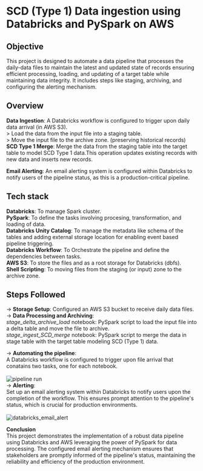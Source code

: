 
# SCD (Type 1) Data ingestion using Databricks and PySpark on AWS

## Objective
This project is designed to automate a data pipeline that processes the daily-data files to maintain the latest and updated state of records ensuring efficient processing, loading, and updating of a target table while maintaining data integrity. It includes steps like staging, archiving, and configuring the alerting mechanism.

## Overview
**Data Ingestion**: A Databricks workflow is configured to trigger upon daily data arrival (in AWS S3).<br/>
    > Load the data from the input file into a staging table.<br/>
    > Move the input file to the archive zone. (preserving historical records)<br/>
**SCD Type 1 Merge**: Merge the data from the staging table into the target table to model SCD Type 1 data.This operation updates existing records with new data and inserts new records.
    
**Email Alerting**: An email alerting system is configured within Databricks to notify users of the pipeline status, as this is a production-critical pipeline.

## Tech stack<br/>
**Databricks**: To manage Spark cluster.<br/>
**PySpark**: To define the tasks involving procesing, transformation, and loading of data.<br/>
**Databricks Unity Catalog**: To manage the metadata like schema of the tables and adding external storage location for enabling event based pipeline triggering.<br/>
**Databricks Workflow**: To Orchestrate the pipeline and define the dependencies between tasks.<br/>
**AWS S3**: To store the files and as a root storage for Databricks (dbfs).<br/>
**Shell Scripting**: To moving files from the staging (or input) zone to the archive zone.<br/>

## Steps Followed<br/>
-> **Storage Setup**: Configured an AWS S3 bucket to receive daily data files.<br/>
-> **Data Processing and Archiving**:<br/>
    _stage_delta_archive_load_ notebook: PySpark script to load the input file into a delta table and move the file to archive.<br/>
    _stage_ingest_SCD_merge_ notebook: PySpark script to merge the data in stage table with the target table modeling SCD (Type 1) data.<br/>

-> **Automating the pipeline**:<br/>
    A Databricks workflow is configured to trigger upon file arrival that conatains two tasks, one for each notebook.<br/>
    <br/>
    ![pipeline run](https://github.com/user-attachments/assets/c81a0ce2-b307-4b67-9ef3-deb80501b474)
    <br/>
-> **Alerting**:<br/>
    Set up an email alerting system within Databricks to notify users upon the completion of the workflow. This ensures prompt attention to the pipeline's status, which is crucial for production environments.<br/>
    <br/>
    ![databricks_email_alert](https://github.com/user-attachments/assets/fc2e15ce-6c5b-4b5b-9b16-12cef25d42e7)
    <br/>

**Conclusion**<br/>
This project demonstrates the implementation of a robust data pipeline using Databricks and AWS leveraging the power of PySpark for data processing. The configured email alerting mechanism ensures that stakeholders are promptly informed of the pipeline's status, maintaining the reliability and efficiency of the production environment.













